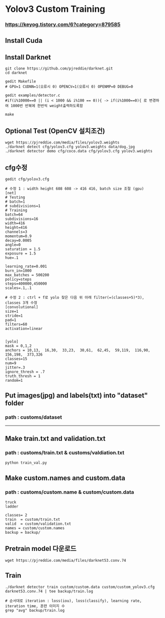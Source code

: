 # Yolov3 Custom Training 
### https://keyog.tistory.com/6?category=879585
## Install Cuda
## Install Darknet
```
git clone https://github.com/pjreddie/darknet.git
cd darknet

gedit Makefile
# GPU=1 CUDNN=1(오류시 0) OPENCV=1(오류시 0) OPENMP=0 DEBUG=0

gedit examples/detector.c
#if(i%10000==0 || (i < 1000 && i%100 == 0)){ -> if(i%1000==0){ 로 변경하여 1000번 반복에 한번씩 weight출력하도록함

make
```
## Optional Test (OpenCV 설치조건)
```
wget https://pjreddie.com/media/files/yolov3.weights
./darknet detect cfg/yolov3.cfg yolov3.weights data/dog.jpg
./darknet detector demo cfg/coco.data cfg/yolov3.cfg yolov3.weights
```
## cfg수정
```
gedit cfg/yolov3.cfg
```
```
# 수정 1 : width height 608 608 -> 416 416, batch size 조절 (gpu)
[net]
# Testing
# batch=1
# subdivisions=1
# Training
batch=64
subdivisions=16
width=416
height=416
channels=3
momentum=0.9
decay=0.0005
angle=0
saturation = 1.5
exposure = 1.5
hue=.1

learning_rate=0.001
burn_in=1000
max_batches = 500200
policy=steps
steps=400000,450000
scales=.1,.1
```
```
# 수정 2 : ctrl + f로 yolo 찾은 다음 위 아래 filter(=(classes+5)*3), classes 3개 수정
[convolutional]
size=1
stride=1
pad=1
filters=60
activation=linear


[yolo]
mask = 0,1,2
anchors = 10,13,  16,30,  33,23,  30,61,  62,45,  59,119,  116,90,  156,198,  373,326
classes=15
num=9
jitter=.3
ignore_thresh = .7
truth_thresh = 1
random=1
```
## Put images(jpg) and labels(txt) into "dataset" folder
### path : customs/dataset
__________________
## Make train.txt and validation.txt 
### path : customs/train.txt & customs/valdiation.txt
```
python train_val.py
```
## Make custom.names and custom.data
### path : customs/custom.name & custom/custom.data
```
truck
ladder
```
```
classes= 2
train  = custom/train.txt
valid  = custom/validation.txt
names = custom/custom.names
backup = backup/
```
## Pretrain model 다운로드
```
wget https://pjreddie.com/media/files/darknet53.conv.74
```
## Train
```
./darknet detector train custom/custom.data custom/custom_yolov3.cfg darknet53.conv.74 | tee backup/train.log
```
```
# 순서대로 iteration : loss(iou), loss(classify), learning rate, iteration time, 훈련 이미지 수
grep "avg" backup/train.log
```
